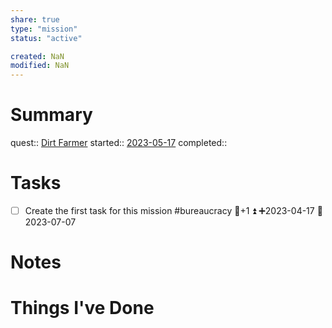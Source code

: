 ```yaml
---
share: true
type: "mission"
status: "active"

created: NaN 
modified: NaN
---
```

 
# Summary
quest:: [Dirt Farmer](./Dirt%20Farmer.md)
started:: [2023-05-17](./2023-05-17.md)
completed::
# Tasks
- [ ] Create the first task for this mission #bureaucracy 🥄+1 ⏫ ➕2023-04-17 🛫 2023-07-07 
# Notes

# Things I've Done